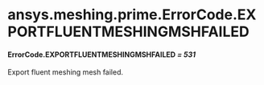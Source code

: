 # ansys.meshing.prime.ErrorCode.EXPORTFLUENTMESHINGMSHFAILED



#### ErrorCode.EXPORTFLUENTMESHINGMSHFAILED *= 531*

Export fluent meshing mesh failed.

<!-- !! processed by numpydoc !! -->
